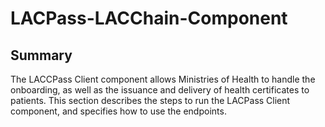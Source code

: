 # LACPass-LACChain-Component

## Summary

The LACCPass Client component allows Ministries of Health to handle the onboarding, as well as the issuance and delivery of health certificates to patients.
This section describes the steps to run the LACPass Client component, and specifies how to use the endpoints.
